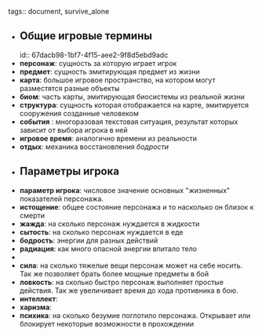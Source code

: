 tags:: document, survive_alone

- ## Общие игровые термины
  id:: 67dacb98-1bf7-4f15-aee2-9f8d5ebd9adc
- **персонаж**: сущность за которую играет игрок
- **предмет**: сущность эмитирующая предмет из жизни
- **карта**: большое игровое пространство, на котором могут разместятся разные объекты
- **биом**: часть карты, эмитирующая биосистемы из реальной жизни
- **структура**: сущность которая отображается на карте, эмитируется сооружения созданные человеком
- **события** :  многоразовая текстовая ситуация, результат которых зависит от выбора игрока в ней
- **игровое время**: аналогично времени из реальности
- **отдых**: механика восстановления *бодрости*
- ## Параметры игрока
- **параметр игрока**: числовое значение основных "жизненных" показателей персонажа.
- **истощение**: общее состояние персонажа и то насколько он близок к смерти
- **жажда**: на сколько персонаж нуждается в жидкости
- **сытость**:  на сколько персонаж нуждается в еде
- **бодрость**: энергии для разных действий
- **радиация**: как много опасной энергии впитало тело
-
- **сила**: на сколько тяжелые вещи персонаж может на себе носить. Так же позволяет брать более мощные предметы в бой
- **ловкость**: на сколько быстро персонаж выполняет простые действия. Так же увеличивает время до хода противника в бою.
- **интеллект**:
- **харизма**:
- **психика**: на сколько безумие поглотило персонажа. Открывает или блокирует некоторые возможности в прохождении